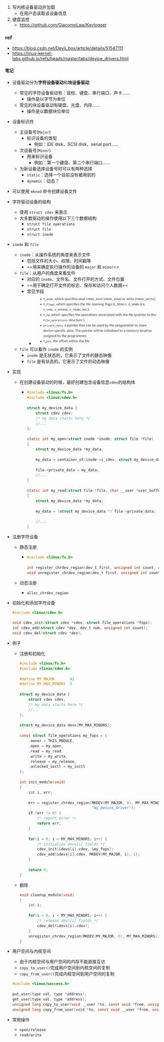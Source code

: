 1. 写内核设备驱动并加载
   - 在用户态读取该设备信息
2. 键盘监控
   - https://github.com/GiacomoLaw/Keylogger



### ref

- https://blog.csdn.net/Devil_box/article/details/51547111
- https://linux-kernel-labs.github.io/refs/heads/master/labs/device_drivers.html



#### 笔记

- 设备驱动分为**字符设备驱动**和**块设备驱动**
  - 常见的字符设备驱动有：鼠标、键盘、串行端口、声卡……
    - 操作是以字节为单位
  - 常见的块设备驱动有硬盘、光盘、内存……
    - 操作是以数据块位单位
- 设备标识符
  - 主设备号(`Major`)
    - 标识设备的类型
      - 例如：IDE disk、SCSI disk、serial port……
  - 次设备号(`Minor`)
    - 用来标识设备
      - 例如：第一个硬盘、第二个串行端口……
  - 为新设备选择设备号时可以有两种选择
    - `static`：选择一个目前没有被用到的
    - `dynamic`：动态？
- 可以使用 `mknod` 命令创建设备文件

- 字符驱动设备的结构

  - 使用 `struct cdev` 来表示
  - 大多数驱动的操作使用以下三个数据结构
    - `struct file_operations`
    - `struct file`
    - `struct inode`

- `inode` 和 `file`

  - `inode`：从操作系统的角度来表示文件
    - 包括文件的大小、权限、时间戳等
    - ==用来确定执行操作的设备的 `major` 和 `minor`==
  - `file`：从用户的角度来看文件
    - 对应的 `inode`、文件名、文件打开的方式、文件位置
    - ==用于确定打开文件的标志、保存和访问个人数据==
    - 常见字段
      - ![image-20201021164503799](notes.assets/image-20201021164503799.png)
  - `file` 可以看作 `inode` 的实例
    - `inode` 是无状态的，它表示了文件的静态映像
    - `file` 是有状态的，它表示了文件的动态映像

- 实现

  - 在创建设备驱动的时候，最好创建包含设备信息`cdev`的结构体

    - ```c
      #include <linux/fs.h>
      #include <linux/cdev.h>
      
      struct my_device_data {
          struct cdev cdev;
          /* my data starts here */
          //...
      };
      
      static int my_open(struct inode *inode, struct file *file)
      {
          struct my_device_data *my_data;
      
          my_data = container_of(inode->i_cdev, struct my_device_data, cdev);
      
          file->private_data = my_data;
          //...
      }
      
      static int my_read(struct file *file, char __user *user_buffer, size_t size, loff_t *offset)
      {
          struct my_device_data *my_data;
      
          my_data = (struct my_device_data *) file->private_data;
      
          //...
      }
      ```

- 注册字符设备

  - 静态注册

    - ```c
      #include <linux/fs.h>
      
      int register_chrdev_region(dev_t first, unsigned int count, char *name);
      void unregister_chrdev_region(dev_t first, unsigned int count);
      ```

  - 动态注册

    - `alloc_chrdev_region`

- 初始化和添加字符设备

  ```c
  #include <linux/cdev.h>
  
  void cdev_init(struct cdev *cdev, struct file_operations *fops);
  int cdev_add(struct cdev *dev, dev_t num, unsigned int count);
  void cdev_del(struct cdev *dev);
  ```

- 例子

  - 注册和初始化

    ```c
    #include <linux/fs.h>
    #include <linux/cdev.h>
    
    #define MY_MAJOR       42
    #define MY_MAX_MINORS  5
    
    struct my_device_data {
        struct cdev cdev;
        /* my data starts here */
        //...
    };
    
    struct my_device_data devs[MY_MAX_MINORS];
    
    const struct file_operations my_fops = {
        .owner = THIS_MODULE,
        .open = my_open,
        .read = my_read,
        .write = my_write,
        .release = my_release,
        .unlocked_ioctl = my_ioctl
    };
    
    int init_module(void)
    {
        int i, err;
    
        err = register_chrdev_region(MKDEV(MY_MAJOR, 0), MY_MAX_MINORS,
                                     "my_device_driver");
        if (err != 0) {
            /* report error */
            return err;
        }
    
        for(i = 0; i < MY_MAX_MINORS; i++) {
            /* initialize devs[i] fields */
            cdev_init(&devs[i].cdev, &my_fops);
            cdev_add(&devs[i].cdev, MKDEV(MY_MAJOR, i), 1);
        }
    
        return 0;
    }
    ```

  - 删除

    ```c
    void cleanup_module(void)
    {
        int i;
    
        for(i = 0; i < MY_MAX_MINORS; i++) {
            /* release devs[i] fields */
            cdev_del(&devs[i].cdev);
        }
        unregister_chrdev_region(MKDEV(MY_MAJOR, 0), MY_MAX_MINORS);
    }
    ```

- 用户空间与内核空间

  - 由于内核空间与用户空间的内存不能直接互访
  - `copy_to_user()`完成用户空间到内核空间的复制
  - `copy_from_user()`完成内核空间到用户空间的复制

  ```c
  #include <linux/uaccess.h>
  
  put_user(type val, type *address);
  get_user(type val, type *address);
  unsigned long copy_to_user(void __user *to, const void *from, unsigned long n);
  unsigned long copy_from_user(void *to, const void __user *from, unsigned long n)
  ```

- 常用操作

  - `open/release`
  - `read/write`